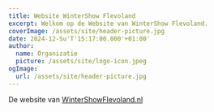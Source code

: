 ```yaml
---
title: Website WinterShow Flevoland
excerpt: Welkom op de Website van WinterShow Flevoland.
coverImage: /assets/site/header-picture.jpg
date: 2024-12-Su'T'15:17:00.000'+01:00'
author:
  name: Organizatie
  picture: /assets/site/logo-icon.jpeg
ogImage:
  url: /assets/site/header-picture.jpg
---
```

De website van [WinterShowFlevoland.nl](http://WinterShowFlevoland.nl)